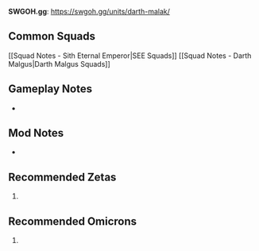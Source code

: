 **SWGOH.gg**: https://swgoh.gg/units/darth-malak/

## Common Squads

[[Squad Notes - Sith Eternal Emperor|SEE Squads]]
[[Squad Notes - Darth Malgus|Darth Malgus Squads]]

## Gameplay Notes

 - 

## Mod Notes

 - 

## Recommended Zetas

1. 

## Recommended Omicrons

1. 